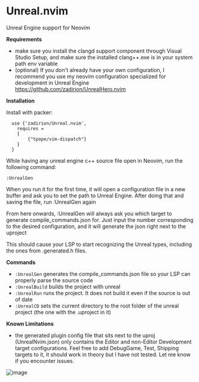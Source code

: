 # Unreal.nvim
Unreal Engine support for Neovim

**Requirements**

- make sure you install  the clangd support component through Visual Studio Setup, and make sure the installed clang++.exe is in your system path env variable
- (optional) If you don't already have your own configuration, I recommend you use my neovim configuration specialized for development in Unreal Engine https://github.com/zadirion/UnrealHero.nvim

**Installation**

Install with packer:
```
  use {'zadirion/Unreal.nvim',
    requires =
    {
        {"tpope/vim-dispatch"}
    }
  }
```

While having any unreal engine c++ source file open in Neovim, run the following command:
```
:UnrealGen
```
When you run it for the first time, it will open a configuration file in a new buffer and ask you to set the path to Unreal Engine. After doing that and saving the file, run :UnrealGen again

From here onwards, :UnrealGen will always ask you which target to generate compile_commands.json for. Just input the number corresponding to the desired configuration, and it will generate the json right next to the uproject

This should cause your LSP to start recognizing the Unreal types, including the ones from .generated.h files.

**Commands**

- `:UnrealGen` generates the compile_commands.json file so your LSP can properly parse the source code
- `:UnrealBuild` builds the project with unreal
- `:UnrealRun` runs the project. It does not build it even if the source is out of date
- `:UnrealCD` sets the current directory to the root folder of the unreal project (the one with the .uproject in it)

**Known Limitations**
- the generated plugin config file that sits next to the uproj (UnrealNvim.json) only contains the Editor and non-Editor Development target configurations. Feel free to add DebugGame, Test, Shipping targets to it, it should work in theory but I have not tested. Let me know if you encounter issues.

![image](https://raw.githubusercontent.com/zadirion/Unreal.nvim/main/image.png)
